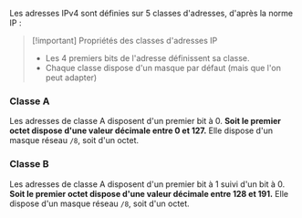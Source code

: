 Les adresses IPv4 sont définies sur 5 classes d'adresses, d'après la norme IP :

>[!important] Propriétés des classes d'adresses IP 
>- Les 4 premiers bits de l'adresse définissent sa classe.
> - Chaque classe dispose d'un masque par défaut (mais que l'on peut adapter)

### Classe A

Les adresses de classe A disposent d'un premier bit à 0. 
**Soit le premier octet dispose d'une valeur décimale entre 0 et 127.**
Elle dispose d'un masque réseau `/8`, soit d'un octet.

### Classe B

Les adresses de classe A disposent d'un premier bit à 1 suivi d'un bit à 0. 
**Soit le premier octet dispose d'une valeur décimale entre 128 et 191.**
Elle dispose d'un masque réseau `/8`, soit d'un octet.

